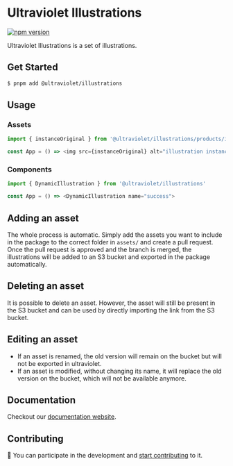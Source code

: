 # Ultraviolet Illustrations

[![npm version](https://badge.fury.io/js/%40ultraviolet%2Fillustrations.svg)](https://badge.fury.io/js/%40ultraviolet%2Fillustrations)

Ultraviolet Illustrations is a set of illustrations.

## Get Started

```sh
$ pnpm add @ultraviolet/illustrations
```

## Usage
### Assets

```js
import { instanceOriginal } from '@ultraviolet/illustrations/products/instance'

const App = () => <img src={instanceOriginal} alt="illustration instance" />
```
### Components 
```js
import { DynamicIllustration } from '@ultraviolet/illustrations'

const App = () => <DynamicIllustration name="success">
```

## Adding an asset
The whole process is automatic. Simply add the assets you want to include in the package to the correct folder in `assets/` and create a pull request. Once the pull request is approved and the branch is merged, the illustrations will be added to an S3 bucket and exported in the package automatically.
## Deleting an asset
It is possible to delete an asset. However, the asset will still be present in the S3 bucket and can be used by directly importing the link from the S3 bucket.
## Editing an asset
- If an asset is renamed, the old version will remain on the bucket but will not be exported in ultraviolet.
- If an asset is modified, without changing its name, it will replace the old version on the bucket, which will not be available anymore.
## Documentation

Checkout our [documentation website](https://storybook.ultraviolet.scaleway.com/).

## Contributing

📝 You can participate in the development and [start contributing](/CONTRIBUTING.md) to it.
